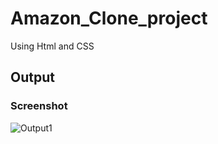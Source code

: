 # Amazon_Clone_project

Using Html and CSS

## Output

### Screenshot 
![Output1](output/amazonclone.png)
